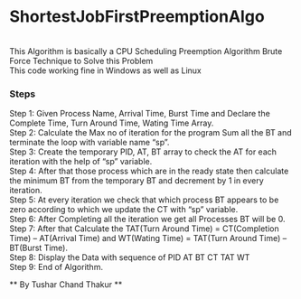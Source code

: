 # ShortestJobFirstPreemptionAlgo

<br>
This Algorithm is basically a CPU Scheduling Preemption Algorithm
Brute Force Technique to Solve this Problem<br>
This code working fine in Windows as well as Linux<br>


### Steps <br>
Step 1: Given Process Name, Arrival Time, Burst Time and Declare the Complete Time, Turn Around Time, Wating Time Array.<br>
Step 2: Calculate the Max no of iteration for the program Sum all the BT and terminate the loop with variable name “sp”.<br>
Step 3: Create the temporary PID, AT, BT array to check the AT for each iteration with the help of “sp” variable.<br>
Step 4: After that those process which are in the ready state then calculate the minimum BT from the temporary BT and decrement by 1 in every iteration.<br>
Step 5: At every iteration we check that which process BT appears to be zero according to which we update the CT with “sp” variable.<br>
Step 6: After Completing all the iteration we get all Processes BT will be 0.<br>
Step 7: After that Calculate the TAT(Turn Around Time) = CT(Completion Time) – AT(Arrival Time) and WT(Wating Time) = TAT(Turn Around Time) – BT(Burst Time).<br>
Step 8: Display the Data with sequence of PID AT BT CT TAT WT<br>
Step 9: End of Algorithm.<br>




  ** By Tushar Chand Thakur **
